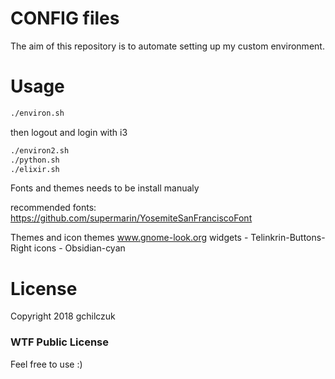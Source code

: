 # CONFIG files

The aim of this repository is to automate setting up my custom environment.

# Usage
```bash
./environ.sh
```
then logout and login with i3

```bash
./environ2.sh
./python.sh
./elixir.sh
```

Fonts and themes needs to be install manualy

recommended fonts:
https://github.com/supermarin/YosemiteSanFranciscoFont 

Themes and icon themes
www.gnome-look.org
widgets - Telinkrin-Buttons-Right
icons - Obsidian-cyan



# License
Copyright 2018 gchilczuk
### WTF Public License
Feel free to use :)
